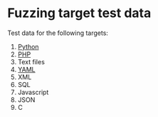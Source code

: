 # Fuzzing target test data

Test data for the following targets: 
1. [Python](test%20files/python#readme)
2. [PHP](/test%20files/php/README.md)
3. Text files
4. [YAML](/test%20files/yaml/README.md)
5. XML
6. SQL
7. Javascript
8. JSON
9. C
